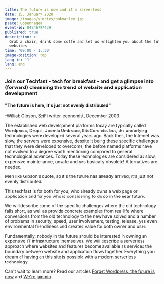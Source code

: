 ```yaml
---
title: The future is now and it's serverless
date: 15. January 2020
image: /images/stories/bobmarley.jpg
place: Copenhagen
event-id: 84246797439
published: true
description: >-
  Grab a chair, drink some coffe and let us enlighten you about the future of
  websites
time: '09:00 - 11:30'
image-position: top
lang-id: '1'
lang: eng
---
```


### Join our Techfast - tech for breakfast - and get a glimpse into (forward) cleansing the trend of website and application development
#### "The future is here, it's just not evenly distributed"
-Williab Gibson, SciFi writer, economist, December 2003

The established web development platforms today are typically called Wordpress, Drupal, Joomla Umbraco, SiteCore etc. but, the underlying technologies were developed several years ago!
Back then, the Internet was slow, the servers were expensive, despite it being these specific challenges that they were developed to overcome, the before named platforms have not evolved to a degree worth mentioning compared to general technological advances. Today these technologies are considered as slow, expensive maintenance, unsafe and yes basically obsolete! Alternatives are needed.

Men like Gibson's quote, so it's the future has already arrived, it's just not evenly distributed.

This techfast is for both for you, who already owns a web page or application and for you who is considering to do so in the near future.

We will describe some of the specific challenges where the old technology falls short, as well as provide concrete examples from real life where conversions from the old technology to the new have solved and a number of problems in security, speed, user involvement, testing, release, yes even environmental friendliness and created value for both owner and user.

Fundamentally, nobody in the future should be interested in owning an expensive IT infrastructure themselves. We will describe a serverless approach where websites and features become available as services the boundary between website and application flows together. Everything you dream of having on this site is possible with a modern serverless technology.



Can't wait to learn more?
Read our articles [Forget Wordpress, the future is now](/anything/forget-wordpress) and [We're jammin](/anything/we-re-jammin/)
